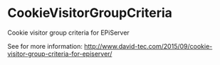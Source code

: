 # CookieVisitorGroupCriteria
Cookie visitor group criteria for EPiServer

See for more information: http://www.david-tec.com/2015/09/cookie-visitor-group-criteria-for-episerver/

